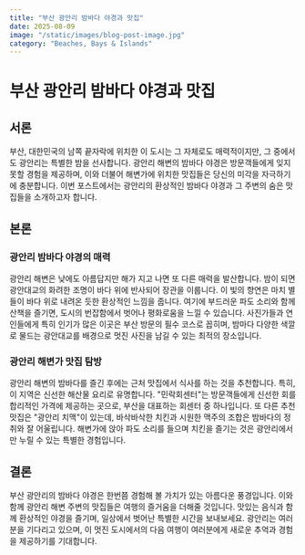 ```yaml
---
title: "부산 광안리 밤바다 야경과 맛집"
date: 2025-08-09
image: "/static/images/blog-post-image.jpg"
category: "Beaches, Bays & Islands"
---
```

# 부산 광안리 밤바다 야경과 맛집

## 서론
부산, 대한민국의 남쪽 끝자락에 위치한 이 도시는 그 자체로도 매력적이지만, 그 중에서도 광안리는 특별한 밤을 선사합니다. 광안리 해변의 밤바다 야경은 방문객들에게 잊지 못할 경험을 제공하며, 이와 더불어 해변가에 위치한 맛집들은 당신의 미각을 자극하기에 충분합니다. 이번 포스트에서는 광안리의 환상적인 밤바다 야경과 그 주변의 숨은 맛집들을 소개하고자 합니다.

## 본론
### 광안리 밤바다 야경의 매력
광안리 해변은 낮에도 아름답지만 해가 지고 나면 또 다른 매력을 발산합니다. 밤이 되면 광안대교의 화려한 조명이 바다 위에 반사되어 장관을 이룹니다. 이 빛의 향연은 마치 별들이 바다 위로 내려온 듯한 환상적인 느낌을 줍니다. 여기에 부드러운 파도 소리와 함께 산책을 즐기면, 도시의 번잡함에서 벗어나 평화로움을 느낄 수 있습니다. 사진가들과 연인들에게 특히 인기가 많은 이곳은 부산 방문의 필수 코스로 꼽히며, 밤마다 다양한 색깔로 물드는 광안대교를 배경으로 멋진 사진을 남길 수 있는 최적의 장소입니다.

### 광안리 해변가 맛집 탐방
광안리 해변의 밤바다를 즐긴 후에는 근처 맛집에서 식사를 하는 것을 추천합니다. 특히, 이 지역은 신선한 해산물 요리로 유명합니다. "민락회센터"는 방문객들에게 신선한 회를 합리적인 가격에 제공하는 곳으로, 부산을 대표하는 회센터 중 하나입니다. 또 다른 추천 맛집은 "광안리 치맥"이 있는데, 바삭바삭한 치킨과 시원한 맥주의 조합은 밤바다의 정취와 잘 어울립니다. 해변가에 앉아 파도 소리를 들으며 치킨을 즐기는 것은 광안리에서만 누릴 수 있는 특별한 경험입니다.

## 결론
부산 광안리의 밤바다 야경은 한번쯤 경험해 볼 가치가 있는 아름다운 풍경입니다. 이와 함께 광안리 해변 주변의 맛집들은 여행의 즐거움을 더해줄 것입니다. 맛있는 음식과 함께 환상적인 야경을 즐기며, 일상에서 벗어난 특별한 시간을 보내보세요. 광안리는 여러분을 기다리고 있으며, 이 멋진 도시에서의 다음 여행이 여러분에게 새로운 추억과 경험을 제공하기를 기대합니다.